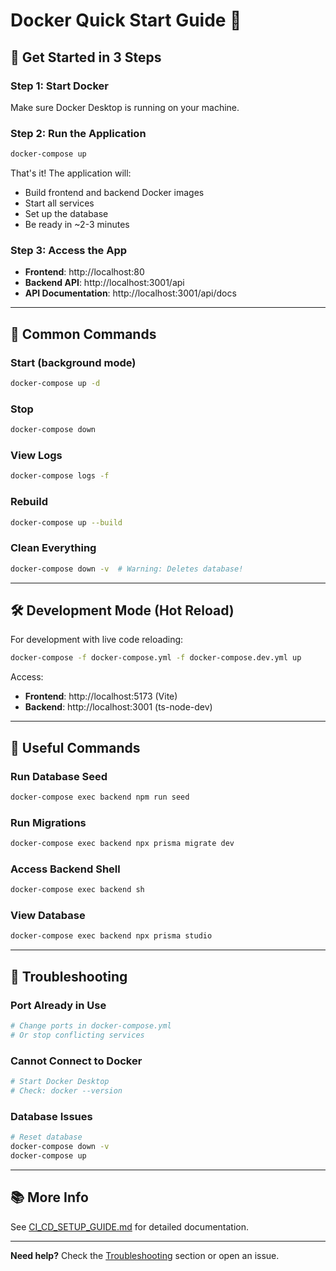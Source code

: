 # Docker Quick Start Guide 🐳

## 🚀 Get Started in 3 Steps

### Step 1: Start Docker

Make sure Docker Desktop is running on your machine.

### Step 2: Run the Application

```bash
docker-compose up
```

That's it! The application will:
- Build frontend and backend Docker images
- Start all services
- Set up the database
- Be ready in ~2-3 minutes

### Step 3: Access the App

- **Frontend**: http://localhost:80
- **Backend API**: http://localhost:3001/api
- **API Documentation**: http://localhost:3001/api/docs

---

## 📝 Common Commands

### Start (background mode)
```bash
docker-compose up -d
```

### Stop
```bash
docker-compose down
```

### View Logs
```bash
docker-compose logs -f
```

### Rebuild
```bash
docker-compose up --build
```

### Clean Everything
```bash
docker-compose down -v  # Warning: Deletes database!
```

---

## 🛠️ Development Mode (Hot Reload)

For development with live code reloading:

```bash
docker-compose -f docker-compose.yml -f docker-compose.dev.yml up
```

Access:
- **Frontend**: http://localhost:5173 (Vite)
- **Backend**: http://localhost:3001 (ts-node-dev)

---

## 🔧 Useful Commands

### Run Database Seed
```bash
docker-compose exec backend npm run seed
```

### Run Migrations
```bash
docker-compose exec backend npx prisma migrate dev
```

### Access Backend Shell
```bash
docker-compose exec backend sh
```

### View Database
```bash
docker-compose exec backend npx prisma studio
```

---

## 🐛 Troubleshooting

### Port Already in Use
```bash
# Change ports in docker-compose.yml
# Or stop conflicting services
```

### Cannot Connect to Docker
```bash
# Start Docker Desktop
# Check: docker --version
```

### Database Issues
```bash
# Reset database
docker-compose down -v
docker-compose up
```

---

## 📚 More Info

See [CI_CD_SETUP_GUIDE.md](./CI_CD_SETUP_GUIDE.md) for detailed documentation.

---

**Need help?** Check the [Troubleshooting](#troubleshooting) section or open an issue.

